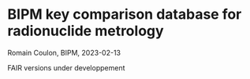 # BIPM key comparison database for radionuclide metrology

Romain Coulon, BIPM, 2023-02-13

FAIR versions under developpement